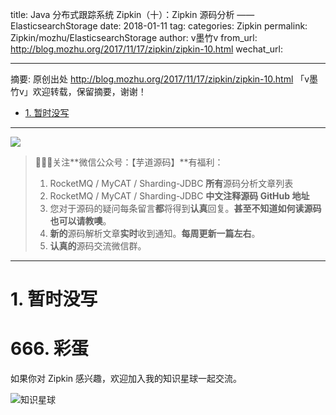 title: Java 分布式跟踪系统 Zipkin（十）：Zipkin 源码分析 —— ElasticsearchStorage
date: 2018-01-11
tag: 
categories: Zipkin
permalink: Zipkin/mozhu/ElasticsearchStorage
author: v墨竹v
from_url: http://blog.mozhu.org/2017/11/17/zipkin/zipkin-10.html
wechat_url: 

-------

摘要: 原创出处 http://blog.mozhu.org/2017/11/17/zipkin/zipkin-10.html 「v墨竹v」欢迎转载，保留摘要，谢谢！

- [1. 暂时没写](http://www.iocoder.cn/Zipkin/mozhu/ElasticsearchStorage/)

-------

![](http://www.iocoder.cn/images/common/wechat_mp_2017_07_31.jpg)

> 🙂🙂🙂关注**微信公众号：【芋道源码】**有福利：
> 1. RocketMQ / MyCAT / Sharding-JDBC **所有**源码分析文章列表
> 2. RocketMQ / MyCAT / Sharding-JDBC **中文注释源码 GitHub 地址**
> 3. 您对于源码的疑问每条留言**都**将得到**认真**回复。**甚至不知道如何读源码也可以请教噢**。
> 4. **新的**源码解析文章**实时**收到通知。**每周更新一篇左右**。
> 5. **认真的**源码交流微信群。

-------

# 1. 暂时没写

# 666. 彩蛋

如果你对 Zipkin 感兴趣，欢迎加入我的知识星球一起交流。

![知识星球](http://www.iocoder.cn/images/Architecture/2017_12_29/01.png)